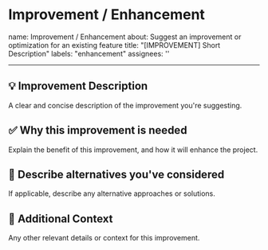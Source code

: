 # Improvement / Enhancement

name: Improvement / Enhancement
about: Suggest an improvement or optimization for an existing feature
title: "[IMPROVEMENT] Short Description"
labels: "enhancement"
assignees: ''

---

## 💡 Improvement Description

A clear and concise description of the improvement you're suggesting.

## ✅ Why this improvement is needed

Explain the benefit of this improvement, and how it will enhance the project.

## 🔄 Describe alternatives you've considered

If applicable, describe any alternative approaches or solutions.

## 📄 Additional Context

Any other relevant details or context for this improvement.
